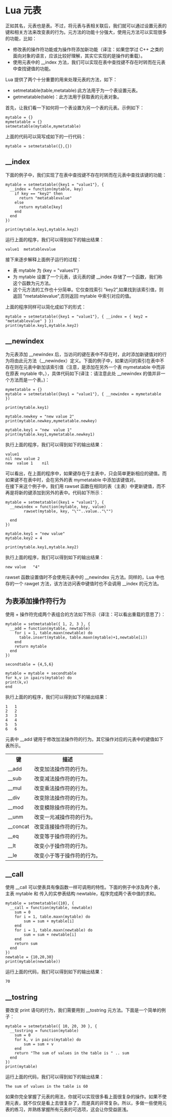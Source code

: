 # Lua 元表  

正如其名，元表也是表。不过，将元表与表相关联后，我们就可以通过设置元表的键和相关方法来改变表的行为。元方法的功能十分强大，使用元方法可以实现很多的功能，比如：  

<ul>
	<li>修改表的操作符功能或为操作符添加新功能（译注：如果您学过 C++ 之类的面向对象的语言，应该比较好理解，其实它实现的是操作的重载）。</li>
	<li>使用元表中的 __index 方法，我们可以实现在表中查找键不存在时转而在元表中查找键值的功能。</li>
</ul>  

Lua 提供了两个十分重要的用来处理元表的方法，如下：  
<ul>
	<li>setmetatable(table,metatable):此方法用于为一个表设置元表。</li>
	<li>getmetatable(table)：此方法用于获取表的元表对象。</li>
</ul>  

首先，让我们看一下如何将一个表设置为另一个表的元表。示例如下：  

```
mytable = {}
mymetatable = {}
setmetatable(mytable,mymetatable)
```  

上面的代码可以简写成如下的一行代码：  

```
mytable = setmetatable({},{})
```  

## __index  

下面的例子中，我们实现了在表中查找键不存在时转而在元表中查找该键的功能：  

```
mytable = setmetatable({key1 = "value1"}, {
  __index = function(mytable, key)
    if key == "key2" then
      return "metatablevalue"
    else
      return mytable[key]
    end
  end
})

print(mytable.key1,mytable.key2)
```  

运行上面的程序，我们可以得到如下的输出结果：  

```
value1	metatablevalue
```  

接下来逐步解释上面例子运行的过程：  

<ul>
	<li>表 mytable 为 {key = "values1"}</li>
	<li>为 mytable 设置了一个元表，该元表的键 __index 存储了一个函数，我们称这个函数为元方法。</li>
	<li>这个元方法的工作也十分简单。它仅查找索引 “key2”,如果找到该索引值，则返回 "metatablevalue",否则返回 mytable 中索引对应的值。</li>
</ul>

上面的程序同样可以简化成如下的形式：  

```
mytable = setmetatable({key1 = "value1"}, { __index = { key2 = "metatablevalue" } })
print(mytable.key1,mytable.key2)
```  

## __newindex  

为元表添加 __newindex 后，当访问的键在表中不存在时，此时添加新键值对的行为将由此元方法（__newindex）定义。下面的例子中，如果访问的索引在表中不存在则在元表中新加该索引值（注意，是添加在另外一个表 mymetatable 中而非在原表 mytable 中。），具体代码如下(译注：请注意此处 __newindex 的值并非一个方法而是一个表。)：  

```
mymetatable = {}
mytable = setmetatable({key1 = "value1"}, { __newindex = mymetatable })

print(mytable.key1)

mytable.newkey = "new value 2"
print(mytable.newkey,mymetatable.newkey)

mytable.key1 = "new  value 1"
print(mytable.key1,mymetatable.newkey1)
```  

执行上面的程序，我们可以得到如下的输出结果：  

```
value1
nil	new value 2
new  value 1	nil
```  

可以看出，在上面的程序中，如果键存在于主表中，只会简单更新相应的键值。而如果键不在表中时，会在另外的表 mymetatable 中添加该键值对。  
在接下来这个例子中，我们用 rawset 函数在相同的表（主表）中更新键值，而不再是将新的键添加到另外的表中。代码如下所示：  

```
mytable = setmetatable({key1 = "value1"}, {
  __newindex = function(mytable, key, value)
		rawset(mytable, key, "\""..value.."\"")

  end
})

mytable.key1 = "new value"
mytable.key2 = 4

print(mytable.key1,mytable.key2)
```  

执行上面的程序，我们可以得到如下的输出结果：  

```
new value	"4"
```  

rawset 函数设置值时不会使用元表中的 __newindex 元方法。同样的，Lua 中也存的一个 rawget 方法，该方法访问表中键值时也不会调用 __index 的元方法。  

## 为表添加操作符行为  

使用 + 操作符完成两个表组合的方法如下所示（译注：可以看出重载的意思了）：  

```
mytable = setmetatable({ 1, 2, 3 }, {
  __add = function(mytable, newtable)
    for i = 1, table.maxn(newtable) do
      table.insert(mytable, table.maxn(mytable)+1,newtable[i])
    end
    return mytable
  end
})

secondtable = {4,5,6}

mytable = mytable + secondtable
for k,v in ipairs(mytable) do
print(k,v)
end
```  

执行上面的的程序，我们可以得到如下的输出结果：  

```
1	1
2	2
3	3
4	4
5	5
6	6
```  

元表中 __add 键用于修改加法操作符的行为。其它操作对应的元表中的键值如下表所示。  

<table>
	<tr>
		<th>键</th>
		<th>描述</th>
	</tr>
	<tr>
		<td>__add</td>
		<td>改变加法操作符的行为。</td>
	</tr>
	<tr>
		<td>__sub</td>
		<td>改变减法操作符的行为。</td>
	</tr>
	<tr>
		<td>__mul</td>
		<td>改变乘法操作符的行为。</td>
	</tr>
	<tr>
		<td>__div</td>
		<td>改变除法操作符的行为。</td>
	</tr>
	<tr>
		<td>__mod</td>
		<td>改变模除操作符的行为。</td>
	</tr>
	<tr>
		<td>__unm</td>
		<td>改变一元减操作符的行为。</td>
	</tr>
	<tr>
		<td>__concat</td>
		<td>改变连接操作符的行为。</td>
	</tr>
	<tr>
		<td>__eq</td>
		<td>改变等于操作符的行为。</td>
	</tr>
	<tr>
		<td>__lt</td>
		<td>改变小于操作符的行为。</td>
	</tr>
	<tr>
		<td>__le</td>
		<td>改变小于等于操作符的行为。</td>
	</tr>
</table>  

## __call  

使用 __call 可以使表具有像函数一样可调用的特性。下面的例子中涉及两个表，主表 mytable 和 传入的实参表结构 newtable，程序完成两个表中值的求和。

```
mytable = setmetatable({10}, {
  __call = function(mytable, newtable)
	sum = 0
	for i = 1, table.maxn(mytable) do
		sum = sum + mytable[i]
	end
    for i = 1, table.maxn(newtable) do
		sum = sum + newtable[i]
	end
	return sum
  end
})
newtable = {10,20,30}
print(mytable(newtable))
```  

运行上面的代码，我们可以得到如下的输出结果：  

```
70
```  

## __tostring  

要改变 print 语句的行为，我们需要用到 __tostring 元方法。下面是一个简单的例子：  

```
mytable = setmetatable({ 10, 20, 30 }, {
  __tostring = function(mytable)
    sum = 0
    for k, v in pairs(mytable) do
		sum = sum + v
	end
    return "The sum of values in the table is " .. sum
  end
})
print(mytable)
```  

运行上面的代码，我们可以得到如下的输出结果：  

```
The sum of values in the table is 60
```  

如果你完全掌握了元表的用法，你就可以实现很多看上面很复杂的操作。如果不使用元表，就不仅仅是看上去很复杂了，而是真的非常复杂。所以，多做一些使用元表的练习，并熟练掌握所有元表的可选项，这会让你受益匪浅。
